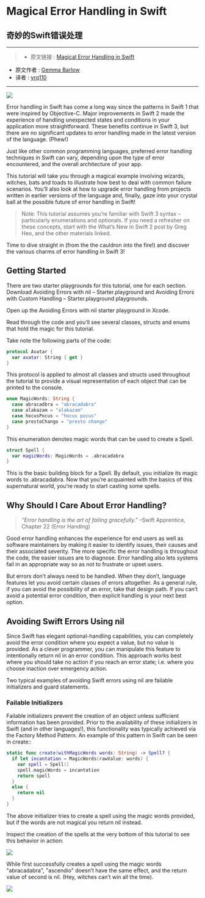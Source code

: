 # Magical Error Handling in Swift
## 奇妙的Swift错误处理

***

>* 原文链接 : [Magical Error Handling in Swift](https://www.raywenderlich.com/130197/magical-error-handling-swift)
* 原文作者 : [Gemma Barlow](https://www.raywenderlich.com/u/gemmakbarlow)
* 译者 : [yrq110](https://github.com/yrq110/)

***

![](https://koenig-media.raywenderlich.com/uploads/2016/05/errorhandling-1-feature-250x250.png)

Error handling in Swift has come a long way since the patterns in Swift 1 that were inspired by Objective-C. Major improvements in Swift 2 made the experience of handling unexpected states and conditions in your application more straightforward. These benefits continue in Swift 3, but there are no significant updates to error handling made in the latest version of the language. (Phew!)

Just like other common programming languages, preferred error handling techniques in Swift can vary, depending upon the type of error encountered, and the overall architecture of your app.

This tutorial will take you through a magical example involving wizards, witches, bats and toads to illustrate how best to deal with common failure scenarios. You’ll also look at how to upgrade error handling from projects written in earlier versions of the language and, finally, gaze into your crystal ball at the possible future of error handling in Swift!

> Note: This tutorial assumes you’re familiar with Swift 3 syntax – particularly enumerations and optionals. If you need a refresher on these concepts, start with the What’s New in Swift 2 post by Greg Heo, and the other materials linked.

Time to dive straight in (from the the cauldron into the fire!) and discover the various charms of error handling in Swift 3!

## Getting Started

There are two starter playgrounds for this tutorial, one for each section. Download Avoiding Errors with nil – Starter.playground and Avoiding Errors with Custom Handling – Starter.playground playgrounds.

Open up the Avoiding Errors with nil starter playground in Xcode.

Read through the code and you’ll see several classes, structs and enums that hold the magic for this tutorial.

Take note the following parts of the code:

```swift
protocol Avatar {
  var avatar: String { get }
}
```
This protocol is applied to almost all classes and structs used throughout the tutorial to provide a visual representation of each object that can be printed to the console.
```swift
enum MagicWords: String {
  case abracadbra = "abracadabra"
  case alakazam = "alakazam"
  case hocusPocus = "hocus pocus"
  case prestoChango = "presto chango"
}
```
This enumeration denotes magic words that can be used to create a Spell.
```swift
struct Spell {
  var magicWords: MagicWords = .abracadabra
}
```
This is the basic building block for a Spell. By default, you initialize its magic words to .abracadabra.
Now that you’re acquainted with the basics of this supernatural world, you’re ready to start casting some spells.

## Why Should I Care About Error Handling?

> *“Error handling is the art of failing gracefully.”*    –Swift Apprentice, Chapter 22 (Error Handing)

Good error handling enhances the experience for end users as well as software maintainers by making it easier to identify issues, their causes and their associated severity. The more specific the error handling is throughout the code, the easier issues are to diagnose. Error handling also lets systems fail in an appropriate way so as not to frustrate or upset users.

But errors don’t always need to be handled. When they don’t, language features let you avoid certain classes of errors altogether. As a general rule, if you can avoid the possibility of an error, take that design path. If you can’t avoid a potential error condition, then explicit handling is your next best option.

## Avoiding Swift Errors Using nil

Since Swift has elegant optional-handling capabilities, you can completely avoid the error condition where you expect a value, but no value is provided. As a clever programmer, you can manipulate this feature to intentionally return nil in an error condition. This approach works best where you should take no action if you reach an error state; i.e. where you choose inaction over emergency action.

Two typical examples of avoiding Swift errors using nil are failable initializers and guard statements.

### Failable Initializers

Failable initializers prevent the creation of an object unless sufficient information has been provided. Prior to the availability of these initializers in Swift (and in other languages!), this functionality was typically achieved via the Factory Method Pattern.
An example of this pattern in Swift can be seen in create::

```swift
static func create(withMagicWords words: String) -> Spell? {
  if let incantation = MagicWords(rawValue: words) {
    var spell = Spell()
    spell.magicWords = incantation
    return spell
  }
  else {
    return nil
  }
}
```
The above initializer tries to create a spell using the magic words provided, but if the words are not magical you return nil instead.

Inspect the creation of the spells at the very bottom of this tutorial to see this behavior in action:

![](https://koenig-media.raywenderlich.com/uploads/2016/07/Spell.create.png)

While first successfully creates a spell using the magic words "abracadabra", "ascendio" doesn’t have the same effect, and the return value of second is nil. (Hey, witches can’t win all the time).

![](https://koenig-media.raywenderlich.com/uploads/2016/05/errorhandling-2-650x256.png)
